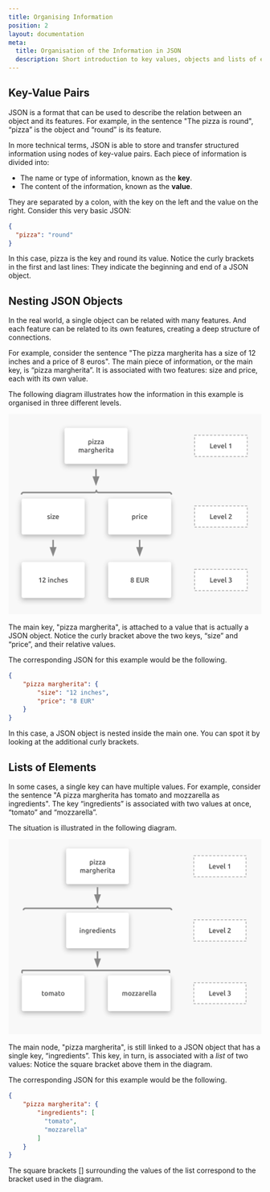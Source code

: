 ```yaml
---
title: Organising Information
position: 2
layout: documentation
meta:
  title: Organisation of the Information in JSON
  description: Short introduction to key values, objects and lists of elements in JSON to understand HubRise logs and requests.
---
```


## Key-Value Pairs

JSON is a format that can be used to describe the relation between an object and its features. For example, in the sentence "The pizza is round", “pizza” is the object and “round” is its feature.

In more technical terms, JSON is able to store and transfer structured information using nodes of key-value pairs. Each piece of information is divided into:

* The name or type of information, known as the **key**.
* The content of the information, known as the **value**.

They are separated by a colon, with the key on the left and the value on the right. Consider this very basic JSON:

```json
{
  "pizza": "round"
}
```

In this case, pizza is the key and round its value. Notice the curly brackets in the first and last lines: They indicate the beginning and end of a JSON object. 

## Nesting JSON Objects

In the real world, a single object can be related with many features. And each feature can be related to its own features, creating a deep structure of connections. 

For example, consider the sentence "The pizza margherita has a size of 12 inches and a price of 8 euros". The main piece of information, or the main key, is “pizza margherita”. It is associated with two features: size and price, each with its own value. 

The following diagram illustrates how the information in this example is organised in three different levels.

![JSON Objects](../images/001-en-2x-nested-json-object.png)

The main key, "pizza margherita", is attached to a value that is actually a JSON object. Notice the curly bracket above the two keys, “size” and “price”, and their relative values. 

The corresponding JSON for this example would be the following.

```json
{
    "pizza margherita": {
        "size": "12 inches",
        "price": "8 EUR"
    }
}
```

In this case, a JSON object is nested inside the main one. You can spot it by looking at the additional curly brackets.

## Lists of Elements

In some cases, a single key can have multiple values. For example, consider the sentence "A pizza margherita has tomato and mozzarella as ingredients". The key “ingredients” is associated with two values at once, “tomato” and “mozzarella”. 

The situation is illustrated in the following diagram.

![JSON List of Elements](../images/002-en-2x-json-list.png)

The main node, "pizza margherita", is still linked to a JSON object that has a single key, “ingredients”. This key, in turn, is associated with a *list* of two values: Notice the square bracket above them in the diagram. 

The corresponding JSON for this example would be the following.

```json
{
    "pizza margherita": {
        "ingredients": [
          "tomato",
          "mozzarella"
        ]
    }
}
```

The square brackets [] surrounding the values of the list correspond to the bracket used in the diagram.
